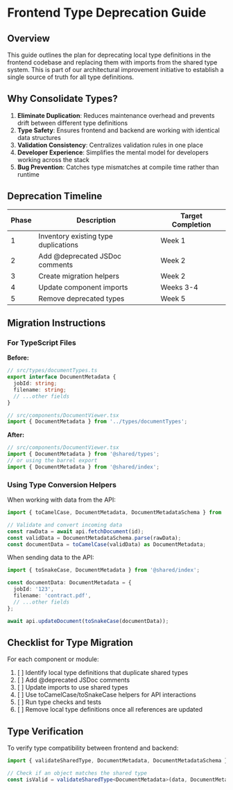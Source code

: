 # Frontend Type Deprecation Guide

## Overview

This guide outlines the plan for deprecating local type definitions in the frontend codebase and replacing them with imports from the shared type system. This is part of our architectural improvement initiative to establish a single source of truth for all type definitions.

## Why Consolidate Types?

1. **Eliminate Duplication**: Reduces maintenance overhead and prevents drift between different type definitions
2. **Type Safety**: Ensures frontend and backend are working with identical data structures
3. **Validation Consistency**: Centralizes validation rules in one place
4. **Developer Experience**: Simplifies the mental model for developers working across the stack
5. **Bug Prevention**: Catches type mismatches at compile time rather than runtime

## Deprecation Timeline

| Phase | Description | Target Completion |
|-------|-------------|-------------------|
| 1     | Inventory existing type duplications | Week 1 |
| 2     | Add @deprecated JSDoc comments | Week 2 |
| 3     | Create migration helpers | Week 2 |
| 4     | Update component imports | Weeks 3-4 |
| 5     | Remove deprecated types | Week 5 |

## Migration Instructions

### For TypeScript Files

**Before:**
```typescript
// src/types/documentTypes.ts
export interface DocumentMetadata {
  jobId: string;
  filename: string;
  // ...other fields
}

// src/components/DocumentViewer.tsx
import { DocumentMetadata } from '../types/documentTypes';
```

**After:**
```typescript
// src/components/DocumentViewer.tsx
import { DocumentMetadata } from '@shared/types';
// or using the barrel export
import { DocumentMetadata } from '@shared/index';
```

### Using Type Conversion Helpers

When working with data from the API:

```typescript
import { toCamelCase, DocumentMetadata, DocumentMetadataSchema } from '@shared/index';

// Validate and convert incoming data
const rawData = await api.fetchDocument(id);
const validData = DocumentMetadataSchema.parse(rawData);
const documentData = toCamelCase(validData) as DocumentMetadata;
```

When sending data to the API:

```typescript
import { toSnakeCase, DocumentMetadata } from '@shared/index';

const documentData: DocumentMetadata = {
  jobId: '123',
  filename: 'contract.pdf',
  // ...other fields
};

await api.updateDocument(toSnakeCase(documentData));
```

## Checklist for Type Migration

For each component or module:

1. [ ] Identify local type definitions that duplicate shared types
2. [ ] Add @deprecated JSDoc comments
3. [ ] Update imports to use shared types
4. [ ] Use toCamelCase/toSnakeCase helpers for API interactions
5. [ ] Run type checks and tests
6. [ ] Remove local type definitions once all references are updated

## Type Verification

To verify type compatibility between frontend and backend:

```typescript
import { validateSharedType, DocumentMetadata, DocumentMetadataSchema } from '@shared/index';

// Check if an object matches the shared type
const isValid = validateSharedType<DocumentMetadata>(data, DocumentMetadataSchema);
```

